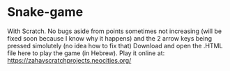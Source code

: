 # Snake-game
With Scratch. No bugs aside from points sometimes not increasing (will be fixed soon because I know why it happens) and the 2 arrow keys being pressed simolutely (no idea how to fix that)
Download and open the .HTML file here to play the game (in Hebrew).
Play it online at: https://zahavscratchprojects.neocities.org/
